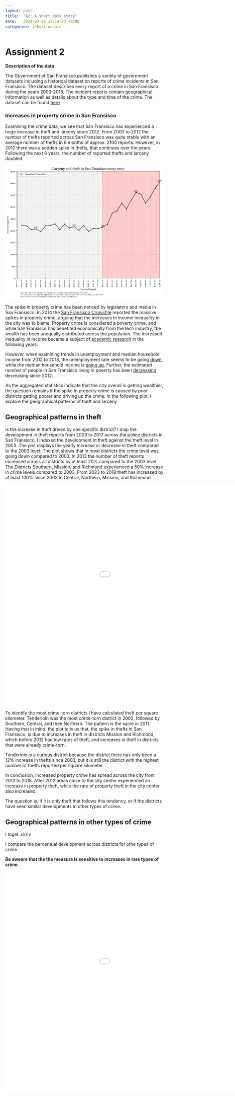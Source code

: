 ```yaml
---
layout: post
title:  "A2: A short data story"
date:   2024-03-26 17:14:23 +0100
categories: jekyll update
---
```


# Assignment 2

**Description of the data**

The Government of San Fransisco publishes a variety of government datasets including a historical dataset on reports of crime incidents in San Fransisco. The dataset describes every report of a crime in San Fransisco during the years 2003-2018. The incident reports contain geographical information as well as details about the type and time of the crime. The dataset can be found [here](https://data.sfgov.org/browse?category=Public+Safety)

### Increases in property crime in San Fransisco
Examining the crime data, we see that San Fransisco has experienced a huge increase in theft and larceny since 2012. From 2003 to 2012 the number of thefts reported across San Fransisco was quite stable with an average number of thefts in 6 months of approx. 2100 reports. However, in 2012 there was a sudden spike in thefts, that continues over the years. Following the next 6 years, the number of reported thefts and larceny doubled. 

![]( /docs/assets/Larceny_Theft_SF_2003_2017.png)

The spike in property crime has been noticed by legislators and media in San Fransisco. In 2014 the [San Fransisco Cronichle](https://www.latimes.com/local/crime/la-me-aa2-snapshot-sf-crime-20141120-story.html) reported the massive spikes in property crime, arguing that the increases in income inequality in the city was to blame. Property crime is considered a poverty crime, and while San Fransisco has benefited economically from the tech industry, the wealth has been unequally distributed across the population. The increased inequality in income became a subject of [academic research](https://siliconvalleyindicators.org/pdf/income-inequality-2015-06.pdf) in the following years. 

However, when examining trends in unemployment and median household income from 2012 to 2018, the unemployment rate seems to be going [down](https://fred.stlouisfed.org/series/CASANF0URN), while the median household income is [going up](https://fred.stlouisfed.org/series/MHICA06075A052NCEN). Further, the estimated number of people in San Fransisco living in poverty has been [decreasing](https://fred.stlouisfed.org/series/PEAACA06075A647NCEN) decreasing since 2012. 

As the aggregated statistics indicate that the city overall is getting wealthier, the question remains if the spike in property crime is caused by poor districts getting poorer and driving up the crime. In the following plot, I explore the geographical patterns of theft and larceny

## Geographical patterns in theft


Is the increase in theft driven by one specific district? I map the development in theft reports from 2003 to 2017 across the police districts in San Fransisco. I indexed the development in theft against the theft level in 2003. The plot displays the yearly increase or decrease in theft compared to the 2003 level. The plot shows that in most districts the crime level was going down compared to 2003. In 2013 the number of theft reports increased across all districts by at least 20% compared to the 2003 level. The Districts Southern, Mission, and Richmond experienced a 50% increase in crime levels compared to 2003. From 2023 to 2018 theft has increased by at least 100% since 2003 in Central, Northern, Mission, and Richmond. 

<embed type="text/html" src="/docs/assets/Thefts_sanfransisco_map_theft_increase_since_2003.html" width="1200" height="700"></embed>


To identify the most crime-torn districts I have calculated theft per square kilometer. Tenderloin was the most crime-torn district in 2003, followed by Southern, Central, and then Northern. The pattern is the same in 2011. Having that in mind, the plot tells us that, the spike in thefts in San Fransisco, is due to increases in theft in districts Mission and Richmond, which before 2012 had low rates of theft, and increases in theft in districts that were already crime-torn.   

Tenderloin is a curious district because the district there has only been a 12% increase in thefts since 2003, but it is still the district with the highest number of thefts reported per square kilometer. 

In conclusion, increased property crime has spread across the city from 2012 to 2018. After 2012 areas close to the city center experienced an increase in property theft, while the rate of property theft in the city center also increased. 

The question is, if it is only theft that follows this tendency, or if the districts have seen similar developments in other types of crime.

## Geographical patterns in other types of crime


I toget: skriv

I compare the percentual development across districts for othe types of crime

**Be aweare that the the measure is sensitive to increases in rare types of crime.**

<embed type="text/html" src="/docs/assets/Crime_district_year_interact.html" width="1200" height="700"></embed>

